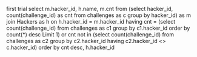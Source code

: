 first trial
select m.hacker_id, h.name, m.cnt from 
(select  hacker_id, count(challenge_id) as cnt from challenges as c
group by hacker_id) as m
join Hackers as h 
on h.hacker_id = m.hacker_id
having cnt = (select count(challenge_id) from challenges as c1 group by c1.hacker_id order by count(*) desc Limit 1)
or cnt not in  (select count(challenge_id) from challenges as c2 group by c2.hacker_id having c2.hacker_id <> c.hacker_id)
order by cnt desc, h.hacker_id
